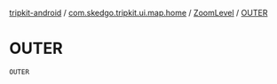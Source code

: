 [tripkit-android](../../index.md) / [com.skedgo.tripkit.ui.map.home](../index.md) / [ZoomLevel](index.md) / [OUTER](./-o-u-t-e-r.md)

# OUTER

`OUTER`
